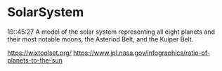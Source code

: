 # SolarSystem
19::45:27
A model of the solar system representing all eight planets and their most notable moons, the Asteriod Belt, and the Kuiper Belt.

https://wixtoolset.org/
https://www.jpl.nasa.gov/infographics/ratio-of-planets-to-the-sun
